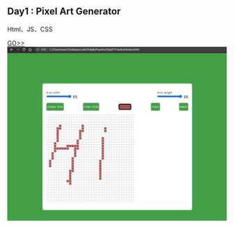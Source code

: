 ## Day1 : Pixel Art Generator
Html、JS、CSS

[GO>>](./Day01Practice)
![finish1](./Day01Practice/img/finish.jpg)





